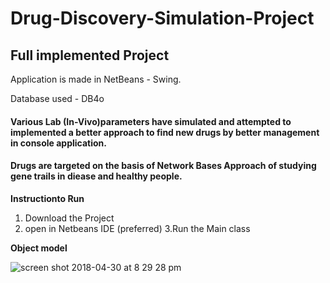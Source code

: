 # Drug-Discovery-Simulation-Project
## Full implemented Project
Application is made in NetBeans - Swing.

Database used - DB4o

#### Various Lab (In-Vivo)parameters have simulated and attempted to implemented a better approach to find new drugs by better management in console application.

#### Drugs are targeted on the basis of Network Bases Approach of studying gene trails in diease and healthy people.


**Instructionto Run** 
1. Download the Project
2. open in Netbeans IDE (preferred)
3.Run the Main class 

**Object model**

![screen shot 2018-04-30 at 8 29 28 pm](https://user-images.githubusercontent.com/23444603/39456559-5d60e138-4cb5-11e8-8273-9f191eae99cd.png)
